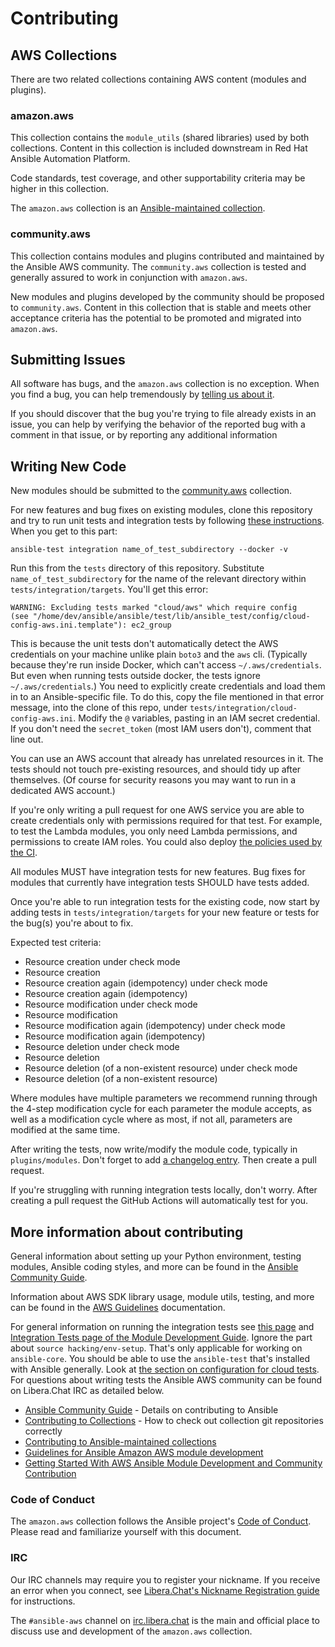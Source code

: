 # Contributing

## AWS Collections

There are two related collections containing AWS content (modules and plugins).

### amazon.aws
This collection contains the `module_utils` (shared libraries) used by both collections.
Content in this collection is included downstream in Red Hat Ansible Automation Platform.

Code standards, test coverage, and other supportability criteria may be higher in this collection.

The `amazon.aws` collection is an [Ansible-maintained collection](https://docs.ansible.com/ansible/devel/community/contributing_maintained_collections.html).

### community.aws
This collection contains modules and plugins contributed and maintained by the Ansible AWS
community.  The `community.aws` collection is tested and generally assured to work in
conjunction with `amazon.aws`.

New modules and plugins developed by the community should be proposed to `community.aws`.
Content in this collection that is stable and meets other acceptance criteria has the potential
to be promoted and migrated into `amazon.aws`.

## Submitting Issues
All software has bugs, and the `amazon.aws` collection is no exception. When you find a bug,
you can help tremendously by [telling us about it](https://github.com/ansible-collections/amazon.aws/issues/new/choose).

If you should discover that the bug you're trying to file already exists in an issue,
you can help by verifying the behavior of the reported bug with a comment in that
issue, or by reporting any additional information

## Writing New Code

New modules should be submitted to the [community.aws](https://github.com/ansible-collections/community.aws) collection.

For new features and bug fixes on existing modules,
clone this repository and try to run unit tests and integration tests by following
[these instructions](https://docs.ansible.com/ansible/latest/community/create_pr_quick_start.html).
When you get to this part:

```
ansible-test integration name_of_test_subdirectory --docker -v
```

Run this from the `tests` directory of this repository.
Substitute `name_of_test_subdirectory` for the name of the relevant directory within `tests/integration/targets`.
You'll get this error:

```
WARNING: Excluding tests marked "cloud/aws" which require config
(see "/home/dev/ansible/ansible/test/lib/ansible_test/config/cloud-config-aws.ini.template"): ec2_group
```
This is because the unit tests don't automatically detect the AWS credentials on your machine
unlike plain `boto3` and the `aws` cli.
(Typically because they're run inside Docker, which can't access `~/.aws/credentials`.
But even when running tests outside docker, the tests ignore `~/.aws/credentials`.)
You need to explicitly create credentials and load them in to an Ansible-specific file.
To do this, copy the file mentioned in that error message,
into the clone of this repo, under `tests/integration/cloud-config-aws.ini`.
Modify the `@` variables, pasting in an IAM secret credential.
If you don't need the `secret_token` (most IAM users don't), comment that line out.

You can use an AWS account that already has unrelated resources in it.
The tests should not touch pre-existing resources, and should tidy up after themselves.
(Of course for security reasons you may want to run in a dedicated AWS account.)

If you're only writing a pull request for one AWS service
you are able to create credentials only with permissions required for that test.
For example, to test the Lambda modules, you only need Lambda permissions,
and permissions to create IAM roles.
You could also deploy [the policies used by the CI](https://github.com/mattclay/aws-terminator/tree/master/aws/policy).

All modules MUST have integration tests for new features.
Bug fixes for modules that currently have integration tests SHOULD have tests added.  

Once you're able to run integration tests for the existing code,
now start by adding tests in `tests/integration/targets`
for your new feature or tests for the bug(s) you're about to fix.

Expected test criteria:
* Resource creation under check mode
* Resource creation
* Resource creation again (idempotency) under check mode
* Resource creation again (idempotency)
* Resource modification under check mode
* Resource modification
* Resource modification again (idempotency) under check mode
* Resource modification again (idempotency)
* Resource deletion under check mode
* Resource deletion
* Resource deletion (of a non-existent resource) under check mode
* Resource deletion (of a non-existent resource)

Where modules have multiple parameters we recommend running through the 4-step modification cycle for each parameter the module accepts, as well as a modification cycle where as most, if not all, parameters are modified at the same time.

After writing the tests, now write/modify the module code, typically in `plugins/modules`.
Don't forget to add [a changelog entry](https://docs.ansible.com/ansible/latest/community/collection_development_process.html#collection-changelog-fragments).
Then create a pull request.

If you're struggling with running integration tests locally, don't worry.
After creating a pull request the GitHub Actions will automatically test for you.

## More information about contributing

General information about setting up your Python environment, testing modules,
Ansible coding styles, and more can be found in the [Ansible Community Guide](
https://docs.ansible.com/ansible/latest/community/index.html).

Information about AWS SDK library usage, module utils, testing, and more can be
found in the [AWS Guidelines](https://docs.ansible.com/ansible/devel/collections/amazon/aws/docsite/dev_guidelines.html#ansible-collections-amazon-aws-docsite-dev-guide-intro)
documentation.

For general information on running the integration tests see
[this page](https://docs.ansible.com/ansible/latest/community/collection_contributors/test_index.html) and
[Integration Tests page of the Module Development Guide](https://docs.ansible.com/ansible/devel/dev_guide/testing_integration.html#non-destructive-tests).
Ignore the part about `source hacking/env-setup`. That's only applicable for working on `ansible-core`.
You should be able to use the `ansible-test` that's installed with Ansible generally.
Look at [the section on configuration for cloud tests](https://docs.ansible.com/ansible/devel/dev_guide/testing_integration.html#other-configuration-for-cloud-tests).
For questions about writing tests the Ansible AWS community can
be found on Libera.Chat IRC as detailed below.


- [Ansible Community Guide](https://docs.ansible.com/ansible/latest/community/index.html) - Details on contributing to Ansible
- [Contributing to Collections](https://docs.ansible.com/ansible/devel/dev_guide/developing_collections.html#contributing-to-collections) - How to check out collection git repositories correctly
- [Contributing to Ansible-maintained collections](https://docs.ansible.com/ansible/devel/community/contributing_maintained_collections.html#contributing-maintained-collections)
- [Guidelines for Ansible Amazon AWS module development](https://docs.ansible.com/ansible/latest/collections/amazon/aws/docsite/dev_guidelines.html)
- [Getting Started With AWS Ansible Module Development and Community Contribution](https://www.ansible.com/blog/getting-started-with-aws-ansible-module-development)


### Code of Conduct
The `amazon.aws` collection follows the Ansible project's
[Code of Conduct](https://docs.ansible.com/ansible/devel/community/code_of_conduct.html).
Please read and familiarize yourself with this document.

### IRC
Our IRC channels may require you to register your nickname. If you receive an error when you connect, see
[Libera.Chat's Nickname Registration guide](https://libera.chat/guides/registration) for instructions.

The `#ansible-aws` channel on [irc.libera.chat](https://libera.chat/) is the main and official place to discuss use and development
of the `amazon.aws` collection.
